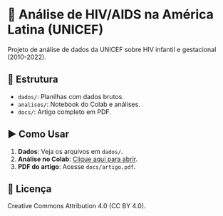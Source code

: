 # 🏥 Análise de HIV/AIDS na América Latina (UNICEF)

Projeto de análise de dados da UNICEF sobre HIV infantil e gestacional (2010-2022).

## 📂 Estrutura
- `dados/`: Planilhas com dados brutos.
- `analises/`: Notebook do Colab e análises.
- `docs/`: Artigo completo em PDF.

## ▶ Como Usar
1. **Dados**: Veja os arquivos em `dados/`.
2. **Análise no Colab**: [Clique aqui para abrir](https://colab.research.google.com/drive/10rll7rtGYeI3xuecPEAcjQN0pQuvQ3z0?usp=sharing).
3. **PDF do artigo**: Acesse `docs/artigo.pdf`.

## 📜 Licença
Creative Commons Attribution 4.0 (CC BY 4.0).
